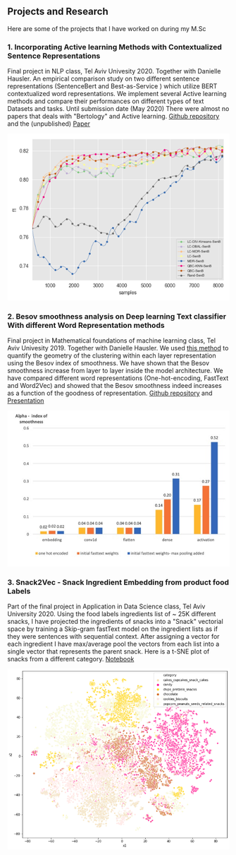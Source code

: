 ## Projects and Research
Here are some of the projects that  I have worked on during my M.Sc 




### 1. Incorporating Active learning Methods with Contextualized Sentence Representations 
Final project in NLP class, Tel Aviv Univesity 2020. Together with Danielle Hausler.
An empirical comparison study on two different sentence representations (SentenceBert and Best-as-Service ) which utilize BERT contextualized word representations. We implement several Active learning methods and compare their performances on different types of text Datasets and tasks. Until submission date (May 2020) There were almost no papers that deals with "Bertology" and Active learning. [Github repository](https://github.com/daniellehausler/nlp_active_learning)  and the (unpublished) [Paper](https://github.com/katzurik/katzurik.github.io/blob/main/NLP_katz_hausler.pdf)

![Image](https://github.com/katzurik/katzurik.github.io/blob/main/images/mr_f1_SenB.png?raw=true)

### 2. Besov smoothness analysis on Deep learning Text classifier With different Word Representation methods
Final project in Mathematical foundations of machine learning class, Tel Aviv Univesity 2019. Together with Danielle Hausler.
We used [this method](https://arxiv.org/abs/1710.03263) to quantify the geometry of the clustering within each layer representation using the Besov index of smoothness.
We have shown that the Besov smoothness increase from layer to layer inside the model architecture. We have compared different word representations (One-hot-encoding, FastText and Word2Vec) and showed that the Besov smoothness indeed increases as a function of the goodness of representation. [Github repository](https://github.com/katzurik/NLP_besov_smoothness) and [Presentation](https://github.com/katzurik/katzurik.github.io/blob/main/function%20space%20analysis%20of%20NLP%20models.pdf)

![Image](https://github.com/katzurik/katzurik.github.io/blob/main/images/besov.jpeg?raw=true)


### 3. Snack2Vec - Snack Ingredient Embedding from product food Labels
Part of the final project in Application in Data Science class, Tel Aviv University 2020. Using the food labels ingredients list of ~ 25K different snacks, I have projected the ingredients of snacks into a "Snack" vectorial space by training a Skip-gram fastText model on the ingredient lists as if they were sentences with sequential context. After assigning a vector for each ingredient I have max/average pool the vectors from each list into a single vector that represents the parent snack. Here is a t-SNE plot of snacks from a different category. [Notebook](https://github.com/katzurik/katzurik.github.io/blob/main/notebooks/Models.ipynb)

![Image](https://github.com/katzurik/katzurik.github.io/blob/main/images/snack2vec.png?raw=true)

